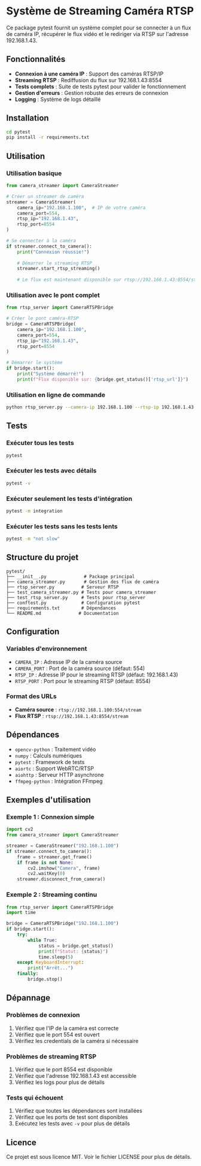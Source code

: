 # Système de Streaming Caméra RTSP

Ce package pytest fournit un système complet pour se connecter à un flux de caméra IP, récupérer le flux vidéo et le rediriger via RTSP sur l'adresse 192.168.1.43.

## Fonctionnalités

- **Connexion à une caméra IP** : Support des caméras RTSP/IP
- **Streaming RTSP** : Rediffusion du flux sur 192.168.1.43:8554
- **Tests complets** : Suite de tests pytest pour valider le fonctionnement
- **Gestion d'erreurs** : Gestion robuste des erreurs de connexion
- **Logging** : Système de logs détaillé

## Installation

```bash
cd pytest
pip install -r requirements.txt
```

## Utilisation

### Utilisation basique

```python
from camera_streamer import CameraStreamer

# Créer un streamer de caméra
streamer = CameraStreamer(
    camera_ip="192.168.1.100",  # IP de votre caméra
    camera_port=554,
    rtsp_ip="192.168.1.43",
    rtsp_port=8554
)

# Se connecter à la caméra
if streamer.connect_to_camera():
    print("Connexion réussie!")
    
    # Démarrer le streaming RTSP
    streamer.start_rtsp_streaming()
    
    # Le flux est maintenant disponible sur rtsp://192.168.1.43:8554/stream
```

### Utilisation avec le pont complet

```python
from rtsp_server import CameraRTSPBridge

# Créer le pont caméra-RTSP
bridge = CameraRTSPBridge(
    camera_ip="192.168.1.100",
    camera_port=554,
    rtsp_ip="192.168.1.43",
    rtsp_port=8554
)

# Démarrer le système
if bridge.start():
    print("Système démarré!")
    print(f"Flux disponible sur: {bridge.get_status()['rtsp_url']}")
```

### Utilisation en ligne de commande

```bash
python rtsp_server.py --camera-ip 192.168.1.100 --rtsp-ip 192.168.1.43
```

## Tests

### Exécuter tous les tests

```bash
pytest
```

### Exécuter les tests avec détails

```bash
pytest -v
```

### Exécuter seulement les tests d'intégration

```bash
pytest -m integration
```

### Exécuter les tests sans les tests lents

```bash
pytest -m "not slow"
```

## Structure du projet

```
pytest/
├── __init__.py              # Package principal
├── camera_streamer.py       # Gestion des flux de caméra
├── rtsp_server.py          # Serveur RTSP
├── test_camera_streamer.py # Tests pour camera_streamer
├── test_rtsp_server.py     # Tests pour rtsp_server
├── conftest.py             # Configuration pytest
├── requirements.txt        # Dépendances
└── README.md              # Documentation
```

## Configuration

### Variables d'environnement

- `CAMERA_IP` : Adresse IP de la caméra source
- `CAMERA_PORT` : Port de la caméra source (défaut: 554)
- `RTSP_IP` : Adresse IP pour le streaming RTSP (défaut: 192.168.1.43)
- `RTSP_PORT` : Port pour le streaming RTSP (défaut: 8554)

### Format des URLs

- **Caméra source** : `rtsp://192.168.1.100:554/stream`
- **Flux RTSP** : `rtsp://192.168.1.43:8554/stream`

## Dépendances

- `opencv-python` : Traitement vidéo
- `numpy` : Calculs numériques
- `pytest` : Framework de tests
- `aiortc` : Support WebRTC/RTSP
- `aiohttp` : Serveur HTTP asynchrone
- `ffmpeg-python` : Intégration FFmpeg

## Exemples d'utilisation

### Exemple 1 : Connexion simple

```python
import cv2
from camera_streamer import CameraStreamer

streamer = CameraStreamer("192.168.1.100")
if streamer.connect_to_camera():
    frame = streamer.get_frame()
    if frame is not None:
        cv2.imshow("Camera", frame)
        cv2.waitKey(0)
    streamer.disconnect_from_camera()
```

### Exemple 2 : Streaming continu

```python
from rtsp_server import CameraRTSPBridge
import time

bridge = CameraRTSPBridge("192.168.1.100")
if bridge.start():
    try:
        while True:
            status = bridge.get_status()
            print(f"Statut: {status}")
            time.sleep(5)
    except KeyboardInterrupt:
        print("Arrêt...")
    finally:
        bridge.stop()
```

## Dépannage

### Problèmes de connexion

1. Vérifiez que l'IP de la caméra est correcte
2. Vérifiez que le port 554 est ouvert
3. Vérifiez les credentials de la caméra si nécessaire

### Problèmes de streaming RTSP

1. Vérifiez que le port 8554 est disponible
2. Vérifiez que l'adresse 192.168.1.43 est accessible
3. Vérifiez les logs pour plus de détails

### Tests qui échouent

1. Vérifiez que toutes les dépendances sont installées
2. Vérifiez que les ports de test sont disponibles
3. Exécutez les tests avec `-v` pour plus de détails

## Licence

Ce projet est sous licence MIT. Voir le fichier LICENSE pour plus de détails.

